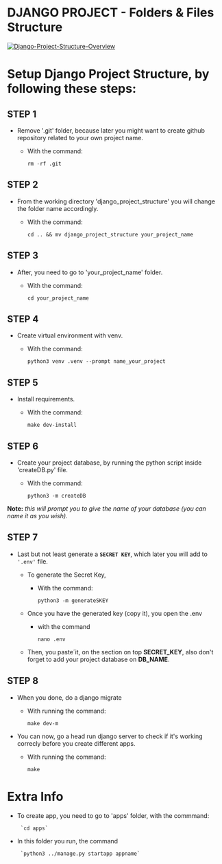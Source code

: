 # **DJANGO PROJECT - Folders & Files Structure**

<a href="https://ibb.co/Df0HCjT"><img src="https://i.ibb.co/m5fVqPg/Django-Project-Structure-Overview.png" alt="Django-Project-Structure-Overview" border="0"></a>

# **Setup Django Project Structure, by following these steps:**


## **STEP 1**

- Remove '.git' folder, because later you might want to create github repository related to your own project name.

	- With the command:

		`rm -rf .git`
	
## **STEP 2**

- From the working directory 'django_project_structure' you will change the folder name accordingly.

	- With the command:

		`cd .. && mv django_project_structure your_project_name`
	
## **STEP 3**

- After, you need to go to  'your_project_name' folder.

	- With the command:
	
		`cd your_project_name`

## **STEP 4**

- Create virtual environment with venv.

	- With the command:

		`python3 venv .venv --prompt name_your_project`

## **STEP 5**

- Install requirements.

	- With the command:

		`make dev-install`
	
## **STEP 6**

- Create your project database, by running the python script inside 'createDB.py' file.

	- With the command:

		`python3 -m createDB`

**Note:** *this will prompt you to give the name of your database (you can name it as you wish).*

## **STEP 7** 

- Last but not least generate a **`SECRET KEY`**, which later you will add to `'.env'` file.

	- To generate the Secret Key,
		-  With the command:

			`python3 -m generateSKEY`
	
	- Once you have the generated key (copy it), you open the .env
	 	- with the command

			`nano .env`
	
	- Then, you paste´it, on the section on top **SECRET_KEY**, also don't forget to add your project database on **DB_NAME**.

## **STEP 8**

- When you done, do a django migrate
	- With running the command:
	
		`make dev-m`

- You can now, go a head run django server to check if it's working correcly before you create different apps.
	- With running the command:
 
		`make`

# **Extra Info**

 - To create app, you need to go to 'apps' folder, with the commmand:

  		`cd apps`

 - In this folder you run, the command

  		`python3 ../manage.py startapp appname`
